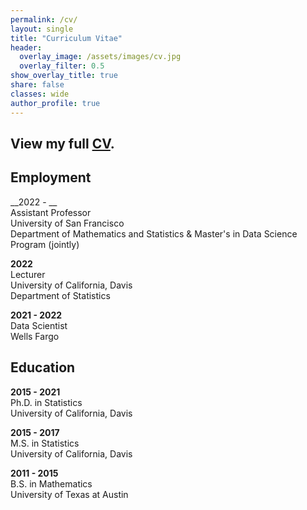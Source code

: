 ```yaml
---
permalink: /cv/
layout: single
title: "Curriculum Vitae"
header:
  overlay_image: /assets/images/cv.jpg
  overlay_filter: 0.5
show_overlay_title: true
share: false
classes: wide
author_profile: true  
---
```


View my full <a href="/assets/pdf/cv.pdf" target="_blank">CV</a>.
---------------


Employment
---------------

__2022 - __<br/>
Assistant Professor<br/>
University of San Francisco<br/>
Department of Mathematics and Statistics & Master's in Data Science Program (jointly)


__2022__<br/>
Lecturer<br/>
University of California, Davis<br/>
Department of Statistics 

__2021 - 2022__<br/>
Data Scientist<br/>
Wells Fargo

Education
---------------

__2015 - 2021__<br/>
Ph.D. in Statistics<br/>
University of California, Davis

__2015 - 2017__<br/>
M.S. in Statistics<br/>
University of California, Davis

__2011 - 2015__<br/>
B.S. in Mathematics<br/>
University of Texas at Austin


